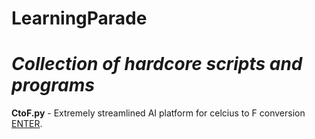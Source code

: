# LearningParade

# *Collection of hardcore scripts and programs*

**CtoF.py** - Extremely streamlined AI platform for celcius to F conversion [ENTER](https://github.com/TheEversBot/LearningParade/blob/master/ctof.py).
